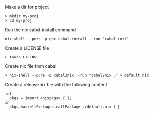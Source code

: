 
Make a dir for project
```
> mkdir my-proj
> cd my-proj
```

Run the nix cabal-install command

```
nix-shell --pure -p ghc cabal-install --run "cabal init"
```

Create a LICENSE file
```
> touch LICENSE
```

Create nix file from cabal
```
> nix-shell --pure -p cabal2nix --run "cabal2nix ." > default.nix
```

Create a release.nix file with the following content
```
let
  pkgs = import <nixpkgs> { };
in
  pkgs.haskellPackages.callPackage ./default.nix { }
```

